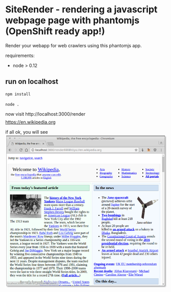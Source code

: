 # SiteRender - rendering a javascript webpage page with phantomjs (OpenShift ready app!)

Render your webapp for web crawlers using this phantomjs app.


requirements:

* node > 0.12


## run on localhost

```
npm install

node .
```


now visit http://localhost:3000/render$$$$https://en.wikipedia.org

if all ok, you will see
![wiki.png](https://github.com/gerasev-kirill/phantomjs-site-render/blob/master/wiki.png)
